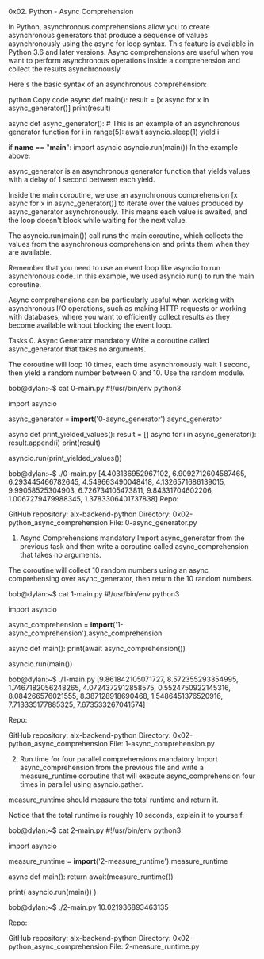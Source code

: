 0x02. Python - Async Comprehension

In Python, asynchronous comprehensions allow you to create asynchronous generators that produce a sequence of values asynchronously using the async for loop syntax. This feature is available in Python 3.6 and later versions. Async comprehensions are useful when you want to perform asynchronous operations inside a comprehension and collect the results asynchronously.

Here's the basic syntax of an asynchronous comprehension:

python
Copy code
async def main():
    result = [x async for x in async_generator()]
    print(result)

async def async_generator():
    # This is an example of an asynchronous generator function
    for i in range(5):
        await asyncio.sleep(1)
        yield i

if __name__ == "__main__":
    import asyncio
    asyncio.run(main())
In the example above:

async_generator is an asynchronous generator function that yields values with a delay of 1 second between each yield.

Inside the main coroutine, we use an asynchronous comprehension [x async for x in async_generator()] to iterate over the values produced by async_generator asynchronously. This means each value is awaited, and the loop doesn't block while waiting for the next value.

The asyncio.run(main()) call runs the main coroutine, which collects the values from the asynchronous comprehension and prints them when they are available.

Remember that you need to use an event loop like asyncio to run asynchronous code. In this example, we used asyncio.run() to run the main coroutine.

Async comprehensions can be particularly useful when working with asynchronous I/O operations, such as making HTTP requests or working with databases, where you want to efficiently collect results as they become available without blocking the event loop.




Tasks
0. Async Generator
mandatory
Write a coroutine called async_generator that takes no arguments.

The coroutine will loop 10 times, each time asynchronously wait 1 second, then yield a random number between 0 and 10. Use the random module.

bob@dylan:~$ cat 0-main.py
#!/usr/bin/env python3

import asyncio

async_generator = __import__('0-async_generator').async_generator

async def print_yielded_values():
    result = []
    async for i in async_generator():
        result.append(i)
    print(result)

asyncio.run(print_yielded_values())

bob@dylan:~$ ./0-main.py
[4.403136952967102, 6.9092712604587465, 6.293445466782645, 4.549663490048418, 4.1326571686139015, 9.99058525304903, 6.726734105473811, 9.84331704602206, 1.0067279479988345, 1.3783306401737838]
Repo:

GitHub repository: alx-backend-python
Directory: 0x02-python_async_comprehension
File: 0-async_generator.py

1. Async Comprehensions
mandatory
Import async_generator from the previous task and then write a coroutine called async_comprehension that takes no arguments.

The coroutine will collect 10 random numbers using an async comprehensing over async_generator, then return the 10 random numbers.

bob@dylan:~$ cat 1-main.py
#!/usr/bin/env python3

import asyncio

async_comprehension = __import__('1-async_comprehension').async_comprehension


async def main():
    print(await async_comprehension())

asyncio.run(main())

bob@dylan:~$ ./1-main.py
[9.861842105071727, 8.572355293354995, 1.7467182056248265, 4.0724372912858575, 0.5524750922145316, 8.084266576021555, 8.387128918690468, 1.5486451376520916, 7.713335177885325, 7.673533267041574]

Repo:

GitHub repository: alx-backend-python
Directory: 0x02-python_async_comprehension
File: 1-async_comprehension.py

2. Run time for four parallel comprehensions
mandatory
Import async_comprehension from the previous file and write a measure_runtime coroutine that will execute async_comprehension four times in parallel using asyncio.gather.

measure_runtime should measure the total runtime and return it.

Notice that the total runtime is roughly 10 seconds, explain it to yourself.

bob@dylan:~$ cat 2-main.py
#!/usr/bin/env python3

import asyncio


measure_runtime = __import__('2-measure_runtime').measure_runtime


async def main():
    return await(measure_runtime())

print(
    asyncio.run(main())
)

bob@dylan:~$ ./2-main.py
10.021936893463135

Repo:

GitHub repository: alx-backend-python
Directory: 0x02-python_async_comprehension
File: 2-measure_runtime.py
